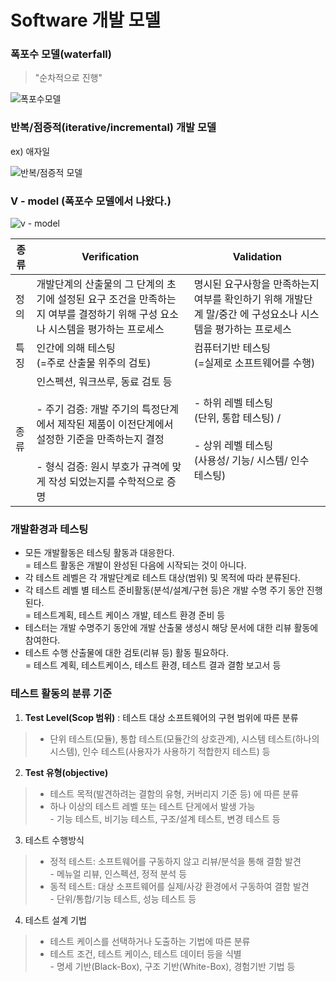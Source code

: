 # Software 개발 모델
### 폭포수 모델(waterfall) 
> "순차적으로 진행"

![폭포수모델](https://upload.wikimedia.org/wikipedia/commons/thumb/e/e2/Waterfall_model.svg/350px-Waterfall_model.svg.png)

### 반복/점증적(iterative/incremental) 개발 모델
ex) 애자일

![반복/점증적 모델](https://upload.wikimedia.org/wikipedia/commons/thumb/3/39/Iterative_development_model.svg/440px-Iterative_development_model.svg.png)


### V - model (폭포수 모델에서 나왔다.)
![v - model](https://www.researchgate.net/profile/Dirk_Sauer/publication/322477987/figure/fig11/AS:668599689687056@1536417996787/V-model-of-SW-development-process-inspired-by-1-3.png)

|종류|Verification|Validation|
|-|-|-|
|정의|개발단계의 산출물의 그 단계의 초기에 설정된 요구 조건을 만족하는지 여부를 결정하기 위해 구성 요소나 시스템을 평가하는 프로세스|명시된 요구사항을 만족하는지 여부를 확인하기 위해 개발단계 말/중간 에 구성요소나 시스템을 평가하는 프로세스|
|특징|인간에 의해 테스팅 <br/>(=주로 산출물 위주의 검토)|컴퓨터기반 테스팅 <br/>(=실제로 소프트웨어를 수행)|
|종류|인스펙션, 워크쓰루, 동료 검토 등<br/><br/> - 주기 검증: 개발 주기의 특정단계에서 제작된 제품이 이전단계에서 설정한 기준을 만족하는지 결정<br/><br/> - 형식 검증: 원시 부호가 규격에 맞게 작성 되었는지를 수학적으로 증명|- 하위 레벨 테스팅<br/>(단위, 통합 테스팅) / <br/><br/>- 상위 레벨  테스팅<br/>(사용성/ 기능/ 시스템/ 인수 테스팅)|

### 개발환경과 테스팅
- 모든 개발활동은 테스팅 활동과 대응한다.<br/>
= 테스트 활동은 개발이 완성된 다음에 시작되는 것이 아니다.
- 각 테스트 레벨은 각 개발단계로 테스트 대상(범위) 및 목적에 따라 분류된다.  
- 각 테스트 레벨 별 테스트 준비활동(분석/설계/구현 등)은 개발 수명 주기 동안 진행된다.<br/>
= 테스트계획, 테스트 케이스 개발, 테스트 환경 준비 등
- 테스터는 개발 수명주기 동안에 개발 산출물 생성시 해당 문서에 대한 리뷰 활동에 참여한다.
- 테스트 수행 산출물에 대한 검토(리뷰 등) 활동 필요하다.<br/>
= 테스트 계획, 테스트케이스, 테스트 환경, 테스트 결과 결함 보고서 등


### 테스트 활동의 분류 기준

1. **Test Level(Scop 범위)** : 테스트 대상 소프트웨어의 구현 범위에 따른 분류 
> - 단위 테스트(모듈), 통합 테스트(모듈간의 상호관계), 시스템 테스트(하나의 시스템), 인수 테스트(사용자가 사용하기 적합한지 테스트) 등

2. **Test 유형(objective)** 
> - 테스트 목적(발견하려는 결함의 유형, 커버리지 기준 등) 에 따른 분류
> - 하나 이상의 테스트 레벨 또는 테스트 단게에서 발생 가능 </br> - 기능 테스트, 비기능 테스트, 구조/설계 테스트, 변경 테스트 등

3. 테스트 수행방식
> - 정적 테스트: 소프트웨어를 구동하지 않고 리뷰/분석을 통해 결함 발견 <br/> - 메뉴얼 리뷰, 인스펙션, 정적 분석 등
> - 동적 테스트: 대상 소프트웨어를 실제/사강 환경에서 구동하여 결함 발견 <br/> - 단위/통합/기능 테스트, 성능 테스트 등

4. 테스트 설계 기법
> - 테스트 케이스를 선택하거나 도출하는 기법에 따른 분류
> - 테스트 조건, 테스트 케이스, 테스트 데이터 등을 식별 <br/> - 명세 기반(Black-Box), 구조 기반(White-Box), 경험기반 기법 등